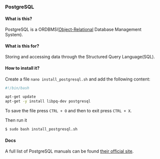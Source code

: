 ### PostgreSQL

#### What is this?

PostgreSQL is a ORDBMS([Object-Relational](https://en.wikipedia.org/wiki/Object-relational_database) Database Management System).

#### What is this for?

Storing and accessing data through the Structured Query Language(SQL).

#### How to install it?

Create a file `nano install_postgresql.sh` and add the following content:

```bash
#!/bin/bash

apt-get update
apt-get -y install libpq-dev postgresql
```

To save the file press `CTRL + O` and then to exit press `CTRL + X`.

Then run it

```bash
$ sudo bash install_postgresql.sh
```

#### Docs

A full list of PostgreSQL manuals can be found [their official site](https://www.postgresql.org/docs/manuals/).
